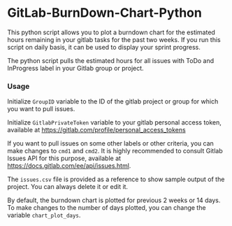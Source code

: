 # GitLab-BurnDown-Chart-Python

This python script allows you to plot a burndown chart for the estimated hours remaining in your gitlab tasks for the past two weeks. If you run this script on daily basis, it can be used to display your sprint progress.

The python script pulls the estimated hours for all issues with ToDo and InProgress label in your Gitlab group or project.

### Usage

Initialize `GroupID` variable to the ID of the gitlab project or group for which you want to pull issues.

Initialize `GitlabPrivateToken` variable to your gitlab personal access token, available at https://gitlab.com/profile/personal_access_tokens 

If you want to pull issues on some other labels or other criteria, you can make changes to `cmd1` and `cmd2`. It is highly recommended to consult Gitlab Issues API for this purpose, available at https://docs.gitlab.com/ee/api/issues.html.

The `issues.csv` file is provided as a reference to show sample output of the project. You can always delete it or edit it.

By default, the burndown chart is plotted for previous 2 weeks or 14 days. To make changes to the number of days plotted, you can change the variable `chart_plot_days`.
